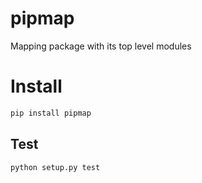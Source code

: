 # pipmap
Mapping package with its top level modules


# Install
```bash
pip install pipmap
```


## Test
```bash
python setup.py test
```
